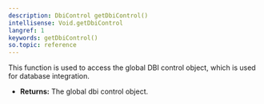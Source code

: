 ```yaml
---
description: DbiControl getDbiControl()
intellisense: Void.getDbiControl
langref: 1
keywords: getDbiControl()
so.topic: reference
---
```


This function is used to access the global DBI control object, which is used for database integration.


* **Returns:** The global dbi control object.


